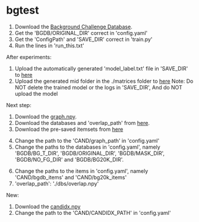 # bgtest

1. Download the [Background Challenge Database](https://www.dropbox.com/s/0vv2qsc4ywb4z5v/original.tar.gz?dl=0).
2. Get the 'BGDB/ORIGINAL_DIR' correct in 'config.yaml'
3. Get the 'ConfigPath' and 'SAVE_DIR' correct in 'train.py'
4. Run the lines in 'run_this.txt'

After experiments:
1. Upload the automatically generated 'model_label.txt' file in 'SAVE_DIR' to [here](https://drive.google.com/drive/u/0/folders/1XgZ9784uU4wtsm_ARUNLLEkgyni2fc7F)
2. Upload the generated mid folder in the ./matrices folder to [here](https://drive.google.com/drive/u/0/folders/1vW_wZpzVE0l91P13BuY1SlE_T-4pvfz5)
Note: Do NOT delete the trained model or the logs in 'SAVE_DIR', And do NOT upload the model




Next step:
1. Download the [graph.npy](https://drive.google.com/drive/u/0/folders/1pM8Er3xVfHL1fl5e2KOMwd8CLtqdhaeQ).
2. Download the databases and 'overlap_path' from [here](https://drive.google.com/drive/u/0/folders/1Qyh0_kOOq-lvXSOHt5i8q-yTwP5A6csI).
3. Download the pre-saved itemsets from [here](https://drive.google.com/drive/u/0/folders/1GHmzBLKQTDDYESn24K5oVoqZePJOgRPa)
<!-- 3. Download the pretrained segmentation tools from [here](https://drive.google.com/drive/u/0/folders/1pM8Er3xVfHL1fl5e2KOMwd8CLtqdhaeQ). -->
4. Change the path to the 'CAND/graph_path' in 'config.yaml'
5. Change the paths to the databases in 'config.yaml', namely 'BGDB/BG_T_DIR', 'BGDB/ORIGINAL_DIR', 'BGDB/MASK_DIR', 'BGDB/NO_FG_DIR' and 'BGDB/BG20K_DIR'.
<!-- 6. Change the paths to the segmentation tools in 'config.yaml', namely 'SCENE/scene_model', 'SEGMENT/encoder_path', and 'SEGMENT/decoder_path'. -->
6. Change the paths to the items in 'config.yaml', namely 'CAND/bgdb_items' and 'CAND/bg20k_items'
7. 'overlap_path': './dbs/overlap.npy'


New:
1. Download the [candidx.npy](https://drive.google.com/drive/u/0/folders/1pM8Er3xVfHL1fl5e2KOMwd8CLtqdhaeQ)
2. Change the path to the 'CAND/CANDIDX_PATH' in 'config.yaml'
